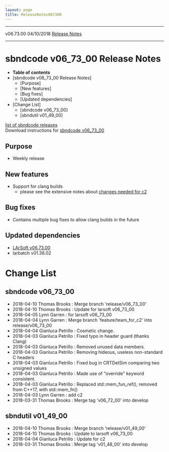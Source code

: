 ```yaml
---
layout: page
title: ReleaseNotes067300
---
```


  ----------- ------------ -- -- ------------------------------------------------------
  v06.73.00   04/10/2018         [Release Notes](ReleaseNotes067300.html)
  ----------- ------------ -- -- ------------------------------------------------------



sbndcode v06\_73\_00 Release Notes
======================================================================================

-   **Table of contents**
-   [sbndcode v06\_73\_00 Release
    Notes]
    -   [Purpose]
    -   [New features]
    -   [Bug fixes]
    -   [Updated dependencies]
-   [Change List]
    -   [sbndcode v06\_73\_00]
    -   [sbndutil v01\_49\_00]

[list of sbndcode
releases](List_of_SBND_code_releases.html)\
Download instructions for [sbndcode
v06\_73\_00](http://scisoft.fnal.gov/scisoft/bundles/sbnd/v06_73_00/sbndcode-v06_73_00.html)



Purpose
----------------------------------

-   Weekly release



New features
--------------------------------------------

-   Support for clang builds
    -   please see the extensive notes about [changes needed for
        c2](https://cdcvs.fnal.gov/redmine/projects/larsoft/wiki/Building_with_clang)



Bug fixes
--------------------------------------

-   Contains multiple bug fixes to allow clang builds in the future



Updated dependencies
------------------------------------------------------------

-   [LArSoft
    v06.73.00](https://cdcvs.fnal.gov/redmine/projects/larsoft/wiki/ReleaseNotes067300)
-   larbatch v01.38.02



Change List
==========================================



sbndcode v06\_73\_00
----------------------------------------------------------

-   2018-04-10 Thomas Brooks : Merge branch \'release/v06\_73\_00\'
-   2018-04-10 Thomas Brooks : Update for larsoft v06\_73\_00
-   2018-04-05 Lynn Garren : for larsoft v06\_73\_00
-   2018-04-04 Lynn Garren : Merge branch \'feature/team\_for\_c2\' into
    release/v06\_73\_00
-   2018-04-04 Gianluca Petrillo : Cosmetic change.
-   2018-04-03 Gianluca Petrillo : Fixed typo in header guard (thanks
    Clang)
-   2018-04-03 Gianluca Petrillo : Removed unused data members.
-   2018-04-03 Gianluca Petrillo : Removing hideous, useless
    non-standard C headers
-   2018-04-03 Gianluca Petrillo : Fixed bug in CRTDetSim comparing two
    unsigned values
-   2018-04-03 Gianluca Petrillo : Made use of \"override\" keyword
    consistent.
-   2018-04-03 Gianluca Petrillo : Replaced std::mem\_fun\_ref(),
    removed from C++17, with std::mem\_fn()
-   2018-04-03 Lynn Garren : add c2
-   2018-03-31 Thomas Brooks : Merge tag \'v06\_72\_00\' into develop



sbndutil v01\_49\_00
----------------------------------------------------------

-   2018-04-10 Thomas Brooks : Merge branch \'release/v01\_49\_00\'
-   2018-04-10 Thomas Brooks : Update to larsoft v06\_73\_00
-   2018-04-04 Gianluca Petrillo : Update for c2
-   2018-03-31 Thomas Brooks : Merge tag \'v01\_48\_00\' into develop
